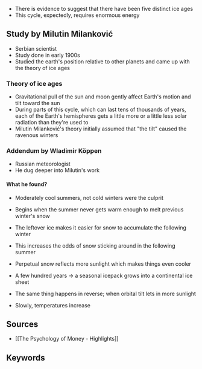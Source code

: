- There is evidence to suggest that there have been five distinct ice ages
- This cycle, expectedly, requires enormous energy

## Study by Milutin Milanković
- Serbian scientist
- Study done in early 1900s
- Studied the earth's position relative to other planets and came up with the theory of ice ages

### Theory of ice ages
- Gravitational pull of the sun and moon gently affect Earth's motion and tilt toward the sun
- During parts of this cycle, which can last tens of thousands of years, each of the Earth's hemispheres gets a little more or a little less solar radiation than they're used to
- Milutin Milanković's theory initially assumed that "the tilt" caused the ravenous winters

### Addendum by Wladimir Köppen
- Russian meteorologist
- He dug deeper into Milutin's work

#### What he found?
- Moderately cool summers, not cold winters were the culprit
- Begins when the summer never gets warm enough to melt previous winter's snow
- The leftover ice makes it easier for snow to accumulate the following winter
- This increases the odds of snow sticking around in the following summer
- Perpetual snow reflects more sunlight which makes things even cooler
- A few hundred years -> a seasonal icepack grows into a continental ice sheet

- The same thing happens in reverse; when orbital tilt lets in more sunlight
- Slowly, temperatures increase

## Sources
- [[The Psychology of Money - Highlights]]
## Keywords
